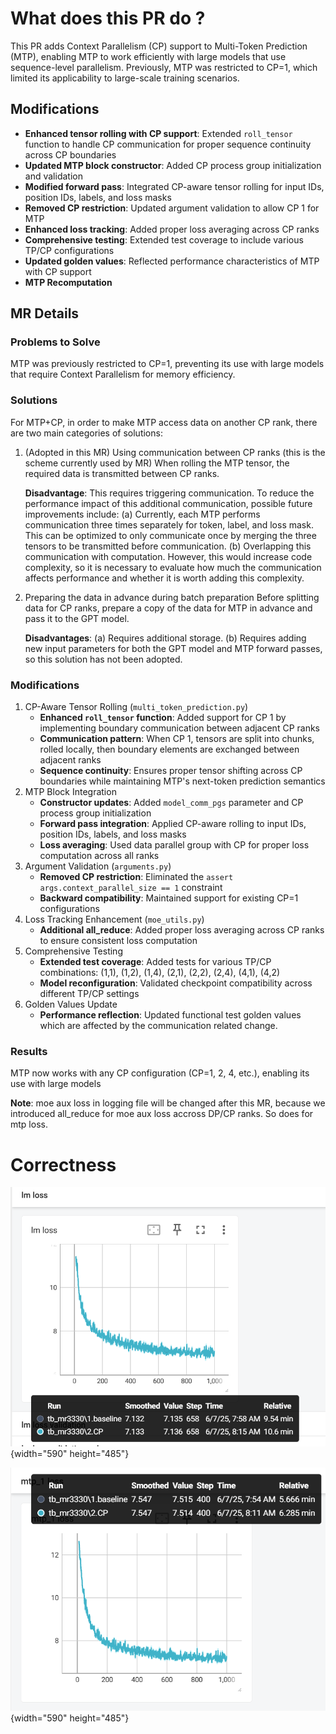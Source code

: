 # What does this PR do ?

This PR adds Context Parallelism (CP) support to Multi-Token Prediction (MTP), enabling MTP to work efficiently with large models that use sequence-level parallelism. Previously, MTP was restricted to CP=1, which limited its applicability to large-scale training scenarios.

## Modifications

- **Enhanced tensor rolling with CP support**: Extended `roll_tensor` function to handle CP communication for proper sequence continuity across CP boundaries
- **Updated MTP block constructor**: Added CP process group initialization and validation
- **Modified forward pass**: Integrated CP-aware tensor rolling for input IDs, position IDs, labels, and loss masks
- **Removed CP restriction**: Updated argument validation to allow CP 1 for MTP
- **Enhanced loss tracking**: Added proper loss averaging across CP ranks
- **Comprehensive testing**: Extended test coverage to include various TP/CP configurations
- **Updated golden values**: Reflected performance characteristics of MTP with CP support
- **MTP Recomputation**

## MR Details

### Problems to Solve

MTP was previously restricted to CP=1, preventing its use with large models that require Context Parallelism for memory efficiency.

### Solutions

For MTP+CP, in order to make MTP access data on another CP rank, there are two main categories of solutions:

1. (Adopted in this MR) Using communication between CP ranks (this is the scheme currently used by MR) When rolling the MTP tensor, the required data is transmitted between CP ranks.

   **Disadvantage**:&nbsp;This requires triggering communication.
   To reduce the performance impact of this additional communication, possible future improvements include:
   (a) Currently, each MTP performs communication three times separately for token, label, and loss mask. This can be optimized to only communicate once by merging the three tensors to be transmitted before communication.
   (b) Overlapping this communication with computation. However, this would increase code complexity, so it is necessary to evaluate how much the communication affects performance and whether it is worth adding this complexity.
2. Preparing the data in advance during batch preparation Before splitting data for CP ranks, prepare a copy of the data for MTP in advance and pass it to the GPT model.

   **Disadvantages**:
   (a) Requires additional storage.
   (b) Requires adding new input parameters for both the GPT model and MTP forward passes, so this solution has not been adopted.

### Modifications

1. CP-Aware Tensor Rolling (`multi_token_prediction.py`)
   - **Enhanced `roll_tensor` function**: Added support for CP 1 by implementing boundary communication between adjacent CP ranks
   - **Communication pattern**: When CP 1, tensors are split into chunks, rolled locally, then boundary elements are exchanged between adjacent ranks
   - **Sequence continuity**: Ensures proper tensor shifting across CP boundaries while maintaining MTP's next-token prediction semantics
2. MTP Block Integration
   - **Constructor updates**: Added `model_comm_pgs` parameter and CP process group initialization
   - **Forward pass integration**: Applied CP-aware rolling to input IDs, position IDs, labels, and loss masks
   - **Loss averaging**: Used data parallel group with CP for proper loss computation across all ranks
3. Argument Validation (`arguments.py`)
   - **Removed CP restriction**: Eliminated the `assert args.context_parallel_size == 1` constraint
   - **Backward compatibility**: Maintained support for existing CP=1 configurations
4. Loss Tracking Enhancement (`moe_utils.py`)
   - **Additional all_reduce**: Added proper loss averaging across CP ranks to ensure consistent loss computation
5. Comprehensive Testing
   - **Extended test coverage**: Added tests for various TP/CP combinations: (1,1), (1,2), (1,4), (2,1), (2,2), (2,4), (4,1), (4,2)
   - **Model reconfiguration**: Validated checkpoint compatibility across different TP/CP settings
6. Golden Values Update
   - **Performance reflection**: Updated functional test golden values which are affected by the communication related change.

### Results

MTP now works with any CP configuration (CP=1, 2, 4, etc.), enabling its use with large models

**Note**: moe aux loss in logging file will be changed after this MR, because we introduced all_reduce for moe aux loss accross DP/CP ranks. So does for mtp loss.


# Correctness


![image.png](./images/3330-1.png){width=&quot;590&quot; height=&quot;485&quot;}

![image.png](./images/3330-2.png){width=&quot;590&quot; height=&quot;485&quot;}
